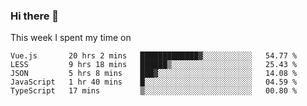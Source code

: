 ### Hi there 👋

<!--
**qiruohan/qiruohan** is a ✨ _special_ ✨ repository because its `README.md` (this file) appears on your GitHub profile.

Here are some ideas to get you started:

- 🔭 I’m currently working on ...
- 🌱 I’m currently learning ...
- 👯 I’m looking to collaborate on ...
- 🤔 I’m looking for help with ...
- 💬 Ask me about ...
- 📫 How to reach me: ...
- 😄 Pronouns: ...
- ⚡ Fun fact: ...
-->

This week I spent my time on 
<!--START_SECTION:waka-->
```text
Vue.js       20 hrs 2 mins   █████████████▓░░░░░░░░░░░   54.77 % 
LESS         9 hrs 18 mins   ██████▒░░░░░░░░░░░░░░░░░░   25.43 % 
JSON         5 hrs 8 mins    ███▓░░░░░░░░░░░░░░░░░░░░░   14.08 % 
JavaScript   1 hr 40 mins    █░░░░░░░░░░░░░░░░░░░░░░░░   04.59 % 
TypeScript   17 mins         ▒░░░░░░░░░░░░░░░░░░░░░░░░   00.80 % 
```
<!--END_SECTION:waka-->
